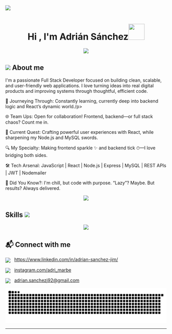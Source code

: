 
<img src="https://user-images.githubusercontent.com/73097560/115834477-dbab4500-a447-11eb-908a-139a6edaec5c.gif">
<h1 align="center">Hi , I'm Adrián Sánchez<img src="https://i.pinimg.com/originals/00/4b/17/004b173f6e3d6843df10114e087f30a8.gif" width="50" height="50" /></h1> 




<p align="center">
<img src="https://readme-typing-svg.herokuapp.com?font=Architects+Daughter&color=22EBF7&size=25&center=false&lines=Full+stack+web+developer...;Front+end+developer...;Back+end+developer...;Active+Open+Source+Contributor..."/>

</p>

## <picture><img src = "https://github.com/7oSkaaa/7oSkaaa/blob/main/Images/about_me.gif?raw=true" width = 50px></picture> About me

I'm a passionate Full Stack Developer focused on building clean, scalable, and user-friendly web applications. I love turning ideas into real digital products and improving systems through thoughtful, efficient code.

<p>🚀 Journeying Through: Constantly learning, currently deep into backend logic and React’s dynamic world./p>
<p>🌐 Team Ups: Open for collaboration! Frontend, backend—or full stack chaos? Count me in.</p>
<p>📘 Current Quest: Crafting powerful user experiences with React, while sharpening my Node.js and MySQL swords.</p>
<p>🔍 My Specialty: Making frontend sparkle ✨ and backend tick ⏱—I love bridging both sides.</p>
<p>🛠️ Tech Arsenal: JavaScript | React | Node.js | Express | MySQL | REST APIs | JWT | Nodemailer</p>
<p>🌟 Did You Know?: I'm chill, but code with purpose. “Lazy”? Maybe. But results? Always delivered.</p>

<p align="center">
<img src = "https://media0.giphy.com/media/KDDpcKigbfFpnejZs6/giphy.gif?cid=ecf05e47oy6f4zjs8g1qoiystc56cu7r9tb8a1fe76e05oty&rid=giphy.gif" width = 100px>

</p>



<h2>Skills <img src="https://media2.giphy.com/media/QssGEmpkyEOhBCb7e1/giphy.gif?cid=ecf05e47a0n3gi1bfqntqmob8g9aid1oyj2wr3ds3mg700bl&rid=giphy.gif" width="32px"></h2>

<p align="center">
  <a href="https://skillicons.dev">
    <img src="https://skillicons.dev/icons?i=git,bootstrap,css,sass,discord,express,figma,github,html,js,ts,mysql,nodejs,postman,react,vscode,vite,wordpress&perline=14" />
  </a>
</p>

<h2>📬 Connect with me</h2>

<p>
  <img src="https://cdn.jsdelivr.net/gh/devicons/devicon/icons/linkedin/linkedin-original.svg" width="20px" style="vertical-align:middle; margin-right: 8px;" />
  <a href="https://www.linkedin.com/in/tu-usuario" target="_blank">https://www.linkedin.com/in/adrian-sanchez-jim/</a>
</p>

<p>
  <img src="https://cdn-icons-png.flaticon.com/512/174/174855.png" width="20px" style="vertical-align:middle; margin-right: 8px;" />
  <a href="https://www.instagram.com/tu-usuario" target="_blank">instagram.com/adri_marbe</a>
</p>

<p>
  <img src="https://upload.wikimedia.org/wikipedia/commons/4/4e/Gmail_Icon.png" width="20px" style="vertical-align:middle; margin-right: 8px;" />
  <a href="mailto:adrian.sanchezj92@gmail.com">adrian.sanchezj92@gmail.com</a>
</p>

<p align = "center">
	<img src = "https://github.com/7oSkaaa/7oSkaaa/blob/output/github-contribution-grid-snake.svg?" alt = "Snake Game"/>
</p>















---








<!--
**Adrian-SJ92/Adrian-SJ92** is a ✨ _special_ ✨ repository because its `README.md` (this file) appears on your GitHub profile.

Here are some ideas to get you started:

- 🔭 I’m currently working on ...
- 🌱 I’m currently learning ...
- 👯 I’m looking to collaborate on ...
- 🤔 I’m looking for help with ...
- 💬 Ask me about ...
- 📫 How to reach me: ...
- 😄 Pronouns: ...
- ⚡ Fun fact: ...
-->
